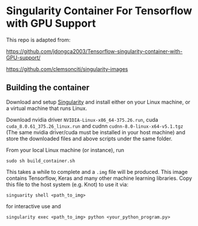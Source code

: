 # Singularity Container For Tensorflow with GPU Support

This repo is adapted from:

https://github.com/jdongca2003/Tensorflow-singularity-container-with-GPU-support/

https://github.com/clemsonciti/singularity-images

## Building the container

Download and setup [Singularity](http://singularity.lbl.gov/) and install either on your Linux machine, or a virtual machine that runs Linux.

Download nvidia driver `NVIDIA-Linux-x86_64-375.26.run`, cuda `cuda_8.0.61_375.26_linux.run` and cudnn `cudnn-8.0-linux-x64-v5.1.tgz`
(The same nvidia driver/cuda must be installed in your host machine)
and store the downloaded files and above scripts under the same folder.

From your local Linux machine (or instance), run 
```shell
sudo sh build_container.sh
```

This takes a while to complete and a `.img` file will be produced. This image contains Tensorflow, Keras 
and many other machine learning libraries. Copy this file to the host system (e.g. Knot) to use it via:

```shell
singuarity shell <path_to_img> 
```

for interactive use and

```shell 
singularity exec <path_to_img> python <your_python_program.py> 
```

